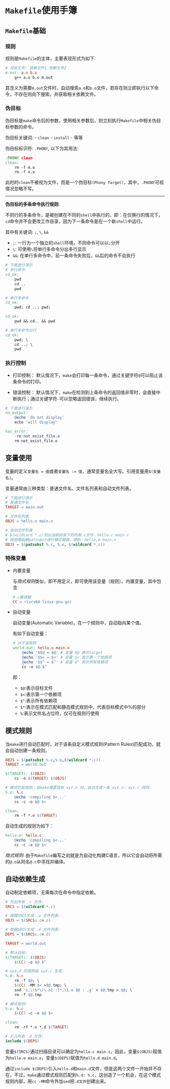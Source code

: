 # `Makefile`使用手簿

## `Makefile`基础

### 规则

规则是`Makefile`的主体，主要表现形式为如下:

```Makefile
# 目标文件: 依赖文件1 依赖文件2
m.out: a.o b.o
    g++ a.o b.o m.out
```

其含义为需要`m.out`文件时，自动搜索`a.o`和`b.o`文件，若存在则立即执行以下命令，不存在则向下搜索，并获取相关依赖文件。

### 伪目标

伪目标是`make`命令后的参数，使用相关参数后，则立刻执行`Makefile`中相关伪目标参数的命令。

伪目标关键词:
    - `clean`
    - `install`
    - 等等

伪目标标识符: `.PHONY`, 以下为其用法:

```Makefile
.PHONY clean
clean:
    rm -f m.o
    rm -f x.o
```

此时的`clean`不被视为文件，而是一个伪目标`(Phony Target)`，其中，`.PHONY`可视情况忽略不写。

---

**伪目标的多条命令执行规则**:

不同行的多条命令，是被创建在不同的`shell`中执行的，即：在仅换行的情况下，`cd`命令并不会更改工作目录，因为下一条命令是在一个新`shell`中运行。

其中有关键词: `;`, `\`, `&&`
- `;`: 一行为一个独立的`shell`环境，不同命令可以以`;`分开
- `\`: 可使用`\`将单行多命令分出多行显示
- `&&`: 在单行多命令中，前一条命令失败后，`&&`后的命令不会执行

```Makefile
# 下面进行演示
# 多行命令
cd_ok:
    pwd
    cd ..
    pwd

# 单行多命令
cd_ok:
    pwd; cd ..; pwd;

cd_ok:
    pwd && cd.. && pwd

# 单行多命令分行
cd_ok:
    pwd; \
    cd ..; \
    pwd
```

### 执行控制

- 打印控制：
    默认情况下，`make`会打印每一条命令，通过关键字符`@`可以阻止该条命令的打印。

- 错误控制：
    默认情况下，`make`在检测到上条命令的返回值非零时，会直接中断执行；通过关键字符`-`可以忽略返回错误，继续执行。

```Makefile
# 下面进行演示
no_output:
    @echo 'do not display'
    echo 'will display'

has_error:
    -rm not_exist_file.o
    rm not_exist_file.o
```

## 变量使用

变量的定义`变量名 = 值`或者`变量名 := 值`，通常变量名全大写。引用变量用`$(变量名)`。

变量通常由三种类型：普通文件名、文件名列表和自动文件列表。

```Makefile
# 下面进行演示
# 普通文件名
TARGET = main.out

# 文件名列表
OBJS = hello.o main.o

# 自动文件列表
# $(wildcard *.c)列出当前目录下的所有.c文件：hello.c main.c
# 再使用函数patsubst进行模式替换，得到：hello.o main.o
OBJS = $(patsubst %.c, %.o, $(wildcard *.c))
```

### 特殊变量

- 内置变量

    与*隐式规则*类似，即不用定义，即可使用该变量（规则）。内置变量，其中包含

    ```Makefile
    # c编译器
    CC = riscv64-linux-gnu-gcc
    ```

- 自动变量

    自动变量(Automatic Variable)，在一个规则中，自动指向某个值。

    有如下自动变量：

    ```Makefile
    # 对于该规则
    world.out: hello.o main.o
    	@echo '$$@ = $@' # 变量 $@ 表示target
        @echo '$$< = $<' # 变量 $< 表示第一个依赖项
        @echo '$$^ = $^' # 变量 $^ 表示所有依赖项
        cc -o $@ $^
    ```

    即：

    - `$@`:表示目标文件 
    - `$<`:表示第一个依赖项
    - `$^`:表示所有依赖项
    - `$*`:表示在模式匹配和静态模式规则中，代表目标模式中%的部分
    - `%`:表示文件名占位符，仅可在规则行使用

## 模式规则

当`make`进行自动匹配时，对于该条自定义模式规则(Pattern Rules)匹配成功，就会自动创建一条规则。

```Makefile
OBJS = $(patsubst %.c,%.o,$(wildcard *.c))
TARGET = world.out

$(TARGET): $(OBJS)
	cc -o $(TARGET) $(OBJS)

# 模式匹配规则：当make需要目标 xyz.o 时，自动生成一条 xyz.o: xyz.c 规则:
%.o: %.c
	@echo 'compiling $<...'
	cc -c -o $@ $<

clean:
	rm -f *.o $(TARGET)
```

自动生成的规则为如下：

```Makefile
hello.o: hello.c
	@echo 'compiling $<...'
	cc -c -o $@ $<
```

*隐式规则*:  由于`Makefile`编写之初就是为自动化构建C语言，所以它会自动将所需的`@.o`从同名`@.c`中寻找并编译。

## 自动依赖生成

自动制定依赖项，无需每次在命令中指定依赖。

```Makefile
# 列出所有 .c 文件:
SRCS = $(wildcard *.c)

# 根据SRCS生成 .o 文件列表:
OBJS = $(SRCS:.c=.o)

# 根据SRCS生成 .d 文件列表:
DEPS = $(SRCS:.c=.d)

TARGET = world.out

# 默认目标:
$(TARGET): $(OBJS)
	$(CC) -o $@ $^

# xyz.d 的规则由 xyz.c 生成:
%.d: %.c
	rm -f $@; \
	$(CC) -MM $< >$@.tmp; \
	sed 's,\($*\)\.o[ :]*,\1.o $@ : ,g' < $@.tmp > $@; \
	rm -f $@.tmp

# 模式规则:
%.o: %.c
	$(CC) -c -o $@ $<

clean:
	rm -rf *.o *.d $(TARGET)

# 引入所有 .d 文件:
include $(DEPS)
```

变量`$(SRCS)`通过扫描目录可以确定为`hello.c main.c`，因此，变量`$(OBJS)`赋值为`hello.o main.o`，变量`$(DEPS)`赋值为`hello.d main.d`。

通过`include $(DEPS)`引入`hello.d`和`main.d`文件，但是这两个文件一开始并不存在，不过，`make`通过模式规则匹配到`%.d: %.c`，这创造了一个机会，在这个模式规则内部，用`cc -MM`命令外加`sed`把`.d文件`创建出来。